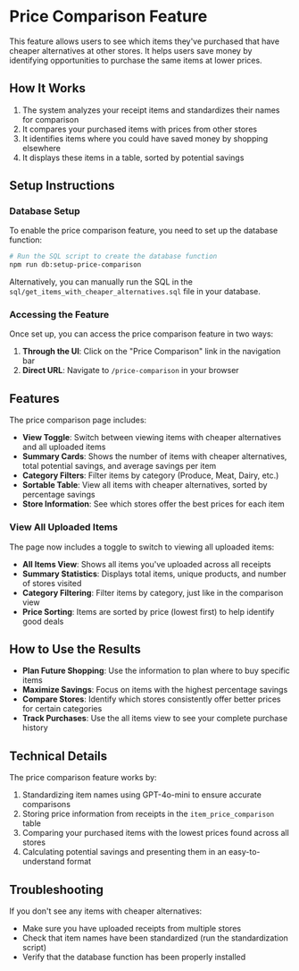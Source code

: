 # Price Comparison Feature

This feature allows users to see which items they've purchased that have cheaper alternatives at other stores. It helps users save money by identifying opportunities to purchase the same items at lower prices.

## How It Works

1. The system analyzes your receipt items and standardizes their names for comparison
2. It compares your purchased items with prices from other stores
3. It identifies items where you could have saved money by shopping elsewhere
4. It displays these items in a table, sorted by potential savings

## Setup Instructions

### Database Setup

To enable the price comparison feature, you need to set up the database function:

```bash
# Run the SQL script to create the database function
npm run db:setup-price-comparison
```

Alternatively, you can manually run the SQL in the `sql/get_items_with_cheaper_alternatives.sql` file in your database.

### Accessing the Feature

Once set up, you can access the price comparison feature in two ways:

1. **Through the UI**: Click on the "Price Comparison" link in the navigation bar
2. **Direct URL**: Navigate to `/price-comparison` in your browser

## Features

The price comparison page includes:

- **View Toggle**: Switch between viewing items with cheaper alternatives and all uploaded items
- **Summary Cards**: Shows the number of items with cheaper alternatives, total potential savings, and average savings per item
- **Category Filters**: Filter items by category (Produce, Meat, Dairy, etc.)
- **Sortable Table**: View all items with cheaper alternatives, sorted by percentage savings
- **Store Information**: See which stores offer the best prices for each item

### View All Uploaded Items

The page now includes a toggle to switch to viewing all uploaded items:

- **All Items View**: Shows all items you've uploaded across all receipts
- **Summary Statistics**: Displays total items, unique products, and number of stores visited
- **Category Filtering**: Filter items by category, just like in the comparison view
- **Price Sorting**: Items are sorted by price (lowest first) to help identify good deals

## How to Use the Results

- **Plan Future Shopping**: Use the information to plan where to buy specific items
- **Maximize Savings**: Focus on items with the highest percentage savings
- **Compare Stores**: Identify which stores consistently offer better prices for certain categories
- **Track Purchases**: Use the all items view to see your complete purchase history

## Technical Details

The price comparison feature works by:

1. Standardizing item names using GPT-4o-mini to ensure accurate comparisons
2. Storing price information from receipts in the `item_price_comparison` table
3. Comparing your purchased items with the lowest prices found across all stores
4. Calculating potential savings and presenting them in an easy-to-understand format

## Troubleshooting

If you don't see any items with cheaper alternatives:

- Make sure you have uploaded receipts from multiple stores
- Check that item names have been standardized (run the standardization script)
- Verify that the database function has been properly installed 